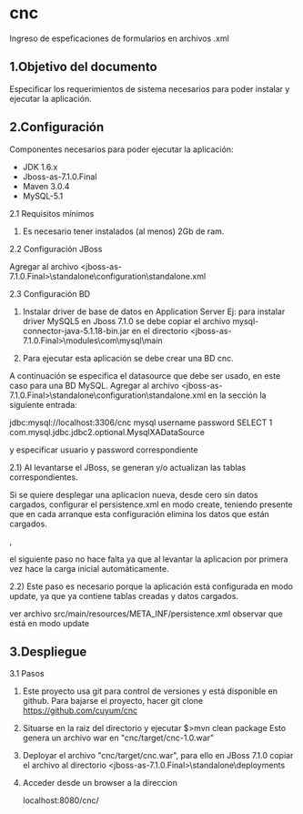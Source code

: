 cnc
===============

Ingreso de espeficaciones de formularios en archivos .xml 

1.Objetivo del documento 
-------------------------

Especificar los requerimientos de sistema necesarios para poder instalar y ejecutar la aplicación.

2.Configuración
---------------
Componentes necesarios para poder ejecutar la aplicación:
*	JDK 1.6.x
*	Jboss-as-7.1.0.Final
*	Maven 3.0.4
*	MySQL-5.1

2.1 Requisitos mínimos
1) Es necesario tener instalados (al menos) 2Gb de ram.

2.2	Configuración JBoss

Agregar al archivo <jboss-as-7.1.0.Final>\standalone\configuration\standalone.xml



2.3	Configuración BD

1) Instalar driver de base de datos en Application Server
   Ej: para instalar driver MySQL5 en Jboss 7.1.0 se debe copiar el archivo mysql-connector-java-5.1.18-bin.jar
   en el directorio <jboss-as-7.1.0.Final>\modules\com\mysql\main

2) Para ejecutar esta aplicación se debe crear una BD cnc. 

A continuación se especifica el datasource que debe ser usado, en este caso para una BD MySQL.
Agregar al archivo <jboss-as-7.1.0.Final>\standalone\configuration\standalone.xml en la sección <datasources> 
la siguiente entrada:

<datasource jndi-name="java:jboss/datasources/CncDS" pool-name="cnc" enabled="true" use-java-context="true">
                    <connection-url>jdbc:mysql://localhost:3306/cnc</connection-url>
                    <driver>mysql</driver>
                    <security>
                        <user-name>username</user-name>
                        <password>password</password>
                    </security>
                    <validation>
                        <check-valid-connection-sql>SELECT 1</check-valid-connection-sql>
                    </validation>
                </datasource>
<drivers>    
    <driver name="mysql" module="com.mysql">
        <xa-datasource-class>com.mysql.jdbc.jdbc2.optional.MysqlXADataSource</xa-datasource-class>
    </driver>
</drivers>

y especificar usuario y password correspondiente

2.1) Al levantarse el JBoss, se generan y/o actualizan las tablas correspondientes.

Si se quiere desplegar una aplicacion nueva, desde cero sin datos cargados, configurar el 
persistence.xml en modo create, teniendo presente que en cada arranque esta configuración elimina los datos que 
están cargados.

<property name="hibernate.hbm2ddl.auto" value="create"/>, 

el siguiente paso no hace falta ya que al levantar la aplicacion por primera vez hace la carga inicial automáticamente.

2.2) Este paso es necesario porque la aplicación está configurada en modo update, ya que ya contiene tablas creadas y datos cargados.

ver archivo <aplicacion>src/main/resources/META_INF/persistence.xml observar que está en modo update

<property name="hibernate.hbm2ddl.auto" value="update"/>

3.Despliegue
------------

3.1 Pasos

1) Este proyecto usa git para control de versiones y está disponible en github. 
   Para bajarse el proyecto, hacer git clone https://github.com/cuyum/cnc
	
2) Situarse en la raiz del directorio y ejecutar 
	$>mvn clean package
	Esto genera un archivo war en "cnc/target/cnc-1.0.war"
	
3) Deployar el archivo "cnc/target/cnc.war", para ello
   en JBoss 7.1.0 copiar el archivo al directorio <jboss-as-7.1.0.Final>\standalone\deployments 
   
4) Acceder desde un browser a la direccion 
	
	localhost:8080/cnc/
